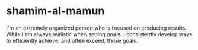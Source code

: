 # shamim-al-mamun
I'm an extremely organized person who is focused on producing results. While I am always realistic when setting goals, I consistently develop ways to efficiently achieve, and often exceed, those goals.
